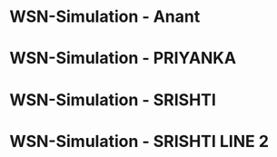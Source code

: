 # WSN-Simulation - Anant
# WSN-Simulation - PRIYANKA
# WSN-Simulation - SRISHTI
# WSN-Simulation - SRISHTI LINE 2

